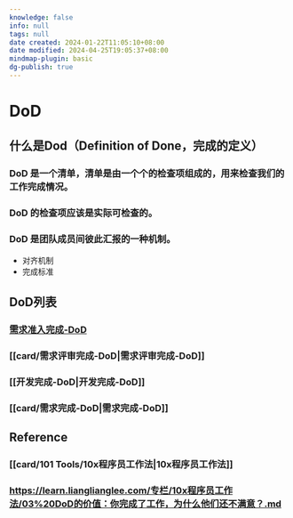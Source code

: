```yaml
---
knowledge: false
info: null
tags: null
date created: 2024-01-22T11:05:10+08:00
date modified: 2024-04-25T19:05:37+08:00
mindmap-plugin: basic
dg-publish: true
---
```


# DoD

## 什么是Dod（Definition of Done，完成的定义）

### **DoD 是一个清单，清单是由一个个的检查项组成的，用来检查我们的工作完成情况。**

### **DoD 的检查项应该是实际可检查的。**

### **DoD 是团队成员间彼此汇报的一种机制。**

- 对齐机制
- 完成标准

## DoD列表

### [需求准入完成-DoD](需求准入完成-DoD.md)

### [[card/需求评审完成-DoD\|需求评审完成-DoD]]

### [[开发完成-DoD\|开发完成-DoD]]

### [[card/需求完成-DoD\|需求完成-DoD]]

## Reference

### [[card/101 Tools/10x程序员工作法\|10x程序员工作法]]

### https://learn.lianglianglee.com/专栏/10x程序员工作法/03%20DoD的价值：你完成了工作，为什么他们还不满意？.md
